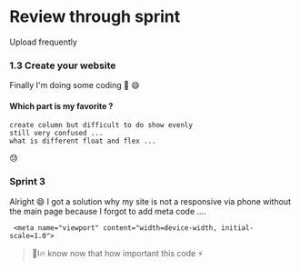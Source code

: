 # Review through sprint 
Upload frequently

### 1.3 Create your website 
Finally I'm doing some coding :dog: :smile: 

#### Which part is my favorite ?
```
create column but difficult to do show evenly 
still very confused ...
what is different float and flex ... 
```
:sweat:

### Sprint 3 

Alright :smile: I got a solution why my site is not a responsive 
via phone without the main page because I forgot to add meta code ....
```
 <meta name="viewport" content="width=device-width, initial-scale=1.0">
```
> :punch:I:fire: know now that how important this code :zap:
